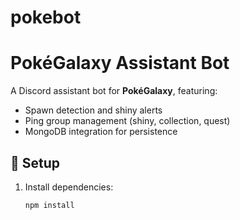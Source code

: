 # pokebot

# PokéGalaxy Assistant Bot

A Discord assistant bot for **PokéGalaxy**, featuring:
- Spawn detection and shiny alerts
- Ping group management (shiny, collection, quest)
- MongoDB integration for persistence

## 🚀 Setup
1. Install dependencies:
   ```bash
   npm install
